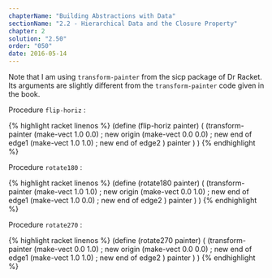 ```yaml
---
chapterName: "Building Abstractions with Data"
sectionName: "2.2 - Hierarchical Data and the Closure Property"
chapter: 2
solution: "2.50"
order: "050"
date: 2016-05-14
---
```


Note that I am using `transform-painter` from the sicp package of Dr Racket. Its arguments are slightly different from the `transform-painter` code given in the book.

Procedure `flip-horiz` :

{% highlight racket linenos %}
(define (flip-horiz painter)
  ( (transform-painter
       (make-vect 1.0 0.0) ; new origin
       (make-vect 0.0 0.0) ; new end of edge1
       (make-vect 1.0 1.0) ; new end of edge2
    ) 
    painter
  )
) 
{% endhighlight %}


Procedure `rotate180` :

{% highlight racket linenos %}
(define (rotate180 painter)
  ( 
    (transform-painter
       (make-vect 1.0 1.0) ; new origin
       (make-vect 0.0 1.0) ; new end of edge1
       (make-vect 1.0 0.0) ; new end of edge2
    ) 
    painter
  )
) 
{% endhighlight %}

Procedure `rotate270` :

{% highlight racket linenos %}
(define (rotate270 painter)
  ( (transform-painter
       (make-vect 0.0 1.0) ; new origin
       (make-vect 0.0 0.0) ; new end of edge1
       (make-vect 1.0 1.0) ; new end of edge2
    ) 
    painter
  )
) 
{% endhighlight %}
